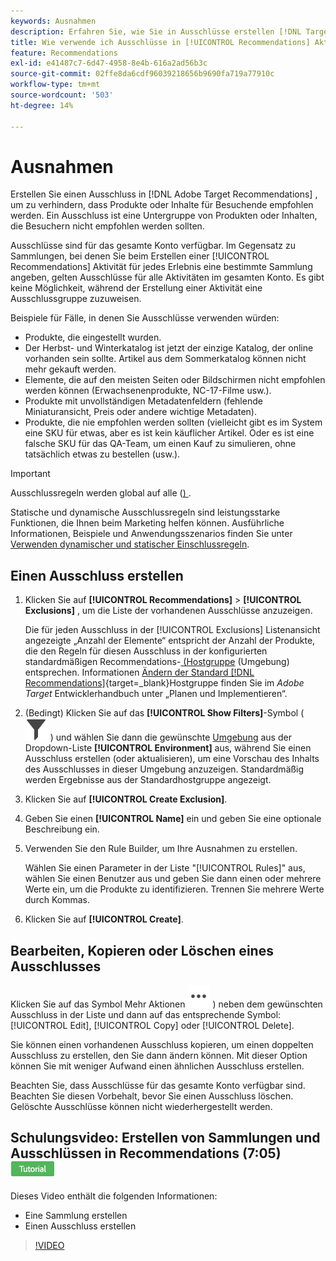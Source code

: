 ```yaml
---
keywords: Ausnahmen
description: Erfahren Sie, wie Sie in Ausschlüsse erstellen [!DNL Target Recommendations]  um zu verhindern, dass Produkte oder Inhalte für Besucher empfohlen werden.
title: Wie verwende ich Ausschlüsse in [!UICONTROL Recommendations] Aktivitäten?
feature: Recommendations
exl-id: e41487c7-6d47-4958-8e4b-616a2ad56b3c
source-git-commit: 02ffe8da6cdf96039218656b9690fa719a77910c
workflow-type: tm+mt
source-wordcount: '503'
ht-degree: 14%

---
```


# Ausnahmen

Erstellen Sie einen Ausschluss in [!DNL Adobe Target Recommendations] , um zu verhindern, dass Produkte oder Inhalte für Besuchende empfohlen werden. Ein Ausschluss ist eine Untergruppe von Produkten oder Inhalten, die Besuchern nicht empfohlen werden sollten.

Ausschlüsse sind für das gesamte Konto verfügbar. Im Gegensatz zu Sammlungen, bei denen Sie beim Erstellen einer [!UICONTROL Recommendations] Aktivität für jedes Erlebnis eine bestimmte Sammlung angeben, gelten Ausschlüsse für alle Aktivitäten im gesamten Konto. Es gibt keine Möglichkeit, während der Erstellung einer Aktivität eine Ausschlussgruppe zuzuweisen.

Beispiele für Fälle, in denen Sie Ausschlüsse verwenden würden:

* Produkte, die eingestellt wurden.
* Der Herbst- und Winterkatalog ist jetzt der einzige Katalog, der online vorhanden sein sollte. Artikel aus dem Sommerkatalog können nicht mehr gekauft werden.
* Elemente, die auf den meisten Seiten oder Bildschirmen nicht empfohlen werden können (Erwachsenenprodukte, NC-17-Filme usw.).
* Produkte mit unvollständigen Metadatenfeldern (fehlende Miniaturansicht, Preis oder andere wichtige Metadaten).
* Produkte, die nie empfohlen werden sollten (vielleicht gibt es im System eine SKU für etwas, aber es ist kein käuflicher Artikel. Oder es ist eine falsche SKU für das QA-Team, um einen Kauf zu simulieren, ohne tatsächlich etwas zu bestellen (usw.).

>[!IMPORTANT]
>
>Ausschlussregeln werden global auf alle ([) ](/help/main/administrating-target/environments.md).
>
>Statische und dynamische Ausschlussregeln sind leistungsstarke Funktionen, die Ihnen beim Marketing helfen können. Ausführliche Informationen, Beispiele und Anwendungsszenarios finden Sie unter [Verwenden dynamischer und statischer Einschlussregeln](/help/main/c-recommendations/c-algorithms/use-dynamic-and-static-inclusion-rules.md#concept_4CB5C0FA705D4E449BD0B37B3D987F9F).

## Einen Ausschluss erstellen

1. Klicken Sie auf **[!UICONTROL Recommendations]** > **[!UICONTROL Exclusions]** , um die Liste der vorhandenen Ausschlüsse anzuzeigen.

   Die für jeden Ausschluss in der [!UICONTROL Exclusions] Listenansicht angezeigte „Anzahl der Elemente“ entspricht der Anzahl der Produkte, die den Regeln für diesen Ausschluss in der konfigurierten standardmäßigen Recommendations-[ (Hostgruppe](/help/main/administrating-target/hosts.md) (Umgebung) entsprechen. Informationen [ Ändern der Standard [!DNL Recommendations]](https://experienceleague.adobe.com/en/docs/target-dev/developer/recommendations){target=_blank}Hostgruppe finden Sie im *Adobe Target* Entwicklerhandbuch unter „Planen und Implementieren“.

1. (Bedingt) Klicken Sie auf das **[!UICONTROL Show Filters]**-Symbol ( ![Filtersymbol anzeigen](/help/main/assets/icons/Filter.svg) ) und wählen Sie dann die gewünschte [Umgebung](/help/main/administrating-target/environments.md) aus der Dropdown-Liste **[!UICONTROL Environment]** aus, während Sie einen Ausschluss erstellen (oder aktualisieren), um eine Vorschau des Inhalts des Ausschlusses in dieser Umgebung anzuzeigen. Standardmäßig werden Ergebnisse aus der Standardhostgruppe angezeigt.

1. Klicken Sie auf **[!UICONTROL Create Exclusion]**.

1. Geben Sie einen **[!UICONTROL Name]** ein und geben Sie eine optionale Beschreibung ein.

1. Verwenden Sie den Rule Builder, um Ihre Ausnahmen zu erstellen.

   Wählen Sie einen Parameter in der Liste &quot;[!UICONTROL Rules]&quot; aus, wählen Sie einen Benutzer aus und geben Sie dann einen oder mehrere Werte ein, um die Produkte zu identifizieren. Trennen Sie mehrere Werte durch Kommas.

1. Klicken Sie auf **[!UICONTROL Create]**.

<!-- ## Create an exclusion using Advanced Search

You can also create exclusions using [!UICONTROL Advanced Search] on the [Catalog Search](/help/main/c-recommendations/c-products/catalog-search.md#save-as) page ( [!UICONTROL Recommendations] > [!UICONTROL Catalog Search] > [!UICONTROL Advanced Search]). 

![Save as dialog](/help/main/c-recommendations/c-products/assets/save-as.png)

After creating a search using "id > contains," for example, you can then click [!UICONTROL Save As] > [!UICONTROL Exclusion].

>[!IMPORTANT]
>
>The [!UICONTROL Advanced Search] functionality is case-insensitive; however, products returned at the time of delivery are based on case-sensitive search. This mismatch might lead to confusion. Ensure that you consider case-sensitivity when you create exclusions based on results using the Advanced Search functionality. For example, if you perform a search for "Holiday," that initial search lists results containing "Holiday" and "holiday." If you then create an exclusion with the intent to exclude products containing "holiday," only products containing "holiday" are excluded. Products containing "Holiday" are not excluded. -->

## Bearbeiten, Kopieren oder Löschen eines Ausschlusses

Klicken Sie auf das Symbol Mehr Aktionen ![Symbol Mehr Aktionen](/help/main/assets/icons/MoreSmallList.svg) ) neben dem gewünschten Ausschluss in der Liste und dann auf das entsprechende Symbol: [!UICONTROL Edit], [!UICONTROL Copy] oder [!UICONTROL Delete].

Sie können einen vorhandenen Ausschluss kopieren, um einen doppelten Ausschluss zu erstellen, den Sie dann ändern können. Mit dieser Option können Sie mit weniger Aufwand einen ähnlichen Ausschluss erstellen.

Beachten Sie, dass Ausschlüsse für das gesamte Konto verfügbar sind. Beachten Sie diesen Vorbehalt, bevor Sie einen Ausschluss löschen. Gelöschte Ausschlüsse können nicht wiederhergestellt werden.

## Schulungsvideo: Erstellen von Sammlungen und Ausschlüssen in Recommendations (7:05) ![Tutorial-Badge](/help/main/assets/tutorial.png)

Dieses Video enthält die folgenden Informationen:

* Eine Sammlung erstellen
* Einen Ausschluss erstellen

>[!VIDEO](https://video.tv.adobe.com/v/27689)
